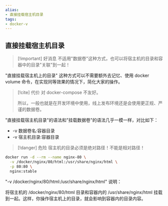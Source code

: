 ```yaml
---
alias:
- 直接挂载宿主机目录
tags:
- docker-v 
---
```


## 直接挂载宿主机目录

> [!important] 好消息
> 不适用"数据卷"这种方式，也可以将宿主机的目录和容器中的目录"关联"到一起！

"直接挂载宿主机上的目录" 这种方式可以不需要额外去记忆、使用 docker volume 命令，在实现同等效果的情况下，简化大家的操作。

> [!cite] 代价
> 对 docker-compose 不友好。
> 
> 所以，一般也就是在开发环境中使用，线上发布环境还是会使用更正规、严谨的数据卷。

"直接挂载宿主机目录"的语法和"挂载数据卷"的语法几乎一模一样，对比如下：

- -v 数据卷名:容器目录
- -v 宿主机目录:容器目录

> [!danger] 危险
> 宿主机的目录必须是绝对路径！不能是相对路径！

```sh
docker run -d --rm --name nginx-80 \
  -v /docker/nginx/80/html:/usr/share/nginx/html \
  -p 80:80 \
  nginx:stable
```

"-v /docker/nginx/80/html:/usr/share/nginx/html" 说明：

将宿主机的 /docker/nginx/80/html 目录和容器内的 /usr/share/nginx/html 挂载到一起。这样，你操作宿主机上的目录，就会影响到容器内的目录内容。


